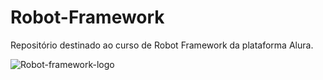 # Robot-Framework
 Repositório destinado ao curso de Robot Framework da plataforma Alura.
 
![Robot-framework-logo](https://github.com/eron-moraes/Robot-Framework/assets/110741158/5eb093fb-4ecc-4c75-b4c5-9b305a167ea0)
